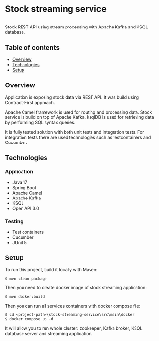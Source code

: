 # Stock streaming service
[![<PiotrMichalowski96>](https://circleci.com/gh/PiotrMichalowski96/stock-streaming-service.svg?style=svg)](https://circleci.com/gh/PiotrMichalowski96/stock-streaming-service)

Stock REST API using stream processing with Apache Kafka and KSQL database. 
## Table of contents
* [Overview](#Overview)
* [Technologies](#Technologies)
* [Setup](#Setup)

## Overview
Application is exposing stock data via REST API. It was build using Contract-First approach.

Apache Camel framework is used for routing and processing data.
Stock service is build on top of Apache Kafka. ksqlDB is used for retrieving data by performing SQL syntax queries.

It is fully tested solution with both unit tests and integration tests. For integration tests there are used technologies such as testcontainers and Cucumber.
## Technologies
### Application
- Java 17
- Spring Boot
- Apache Camel
- Apache Kafka
- KSQL
- Open API 3.0
### Testing
- Test containers
- Cucumber
- JUnit 5
## Setup
To run this project, build it locally with Maven:
```
$ mvn clean package
```
Then you need to create docker image of stock streaming application:
```
$ mvn docker:build
```
Then you can run all services containers with docker compose file:
```
$ cd <project-path>\stock-streaming-service\src\main\docker
$ docker compose up -d
```
It will allow you to run whole cluster: zookeeper, Kafka broker, KSQL database server and streaming application.